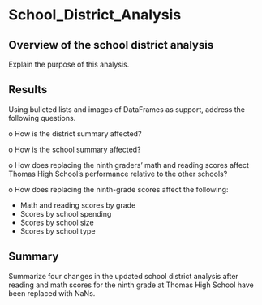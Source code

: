 # School_District_Analysis

## Overview of the school district analysis 

Explain the purpose of this analysis.

## Results

Using bulleted lists and images of DataFrames as support, address the following questions.

o	How is the district summary affected?

o	How is the school summary affected?

o	How does replacing the ninth graders’ math and reading scores affect Thomas High School’s performance relative to the other schools?

o	How does replacing the ninth-grade scores affect the following:

  * Math and reading scores by grade
  * Scores by school spending
  * Scores by school size
  * Scores by school type

## Summary

Summarize four changes in the updated school district analysis after reading and math scores for the ninth grade at Thomas High School have been replaced with NaNs.
